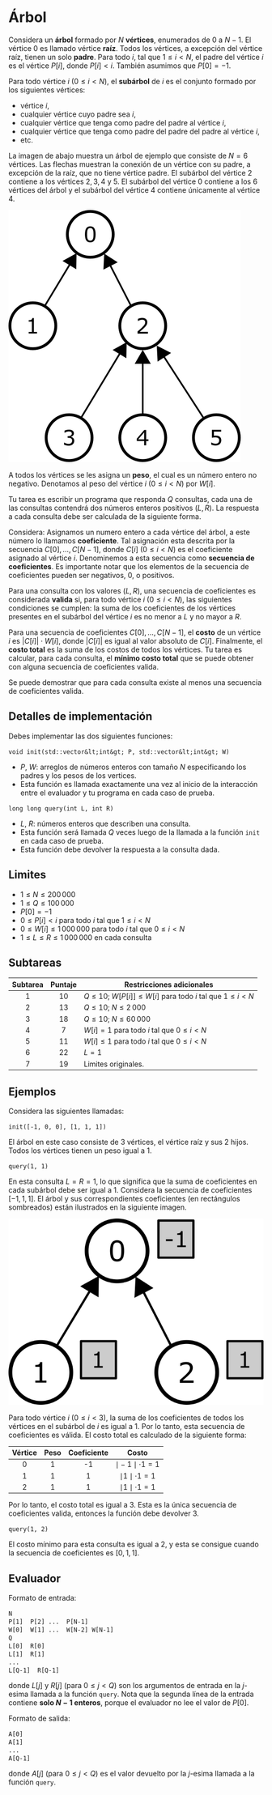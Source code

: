 # Árbol

Considera un **árbol** formado por $N$ **vértices**,
 enumerados de $0$ a $N-1$.
El vértice $0$ es llamado vértice **raíz**.
Todos los vértices, a excepción del vértice raíz, tienen un solo **padre**.
Para todo $i$, tal que $1 \leq i < N$,
 el padre del vértice $i$ es el vértice $P[i]$, donde $P[i] < i$.
También asumimos que $P[0] = -1$.

Para todo vértice $i$ ($0 \leq i < N$),
 el **subárbol** de $i$ es el conjunto formado por los siguientes vértices:
 * vértice $i$, 
 * cualquier vértice cuyo padre sea $i$,
 * cualquier vértice que tenga como padre del padre al vértice $i$,
 * cualquier vértice que tenga como padre del padre del padre al vértice $i$,
 * etc.

La imagen de abajo muestra un árbol de ejemplo que consiste de $N = 6$ vértices.
Las flechas muestran la conexión de un vértice con su padre,
 a excepción de la raíz, que no tiene vértice padre.
El subárbol del vértice $2$ contiene a los vértices $2, 3, 4$ y $5$.
El subárbol del vértice $0$ contiene a los $6$ vértices del árbol
 y el subárbol del vértice $4$ contiene únicamente al vértice $4$.

![](subtrees.png "150")

A todos los vértices se les asigna un **peso**, el cual es un número entero no negativo.
Denotamos al peso del vértice $i$ ($0 \leq i < N$) por $W[i]$.

Tu tarea es escribir un programa que responda $Q$ consultas,
 cada una de las consultas contendrá dos números enteros positivos $(L, R)$.
La respuesta a cada consulta debe ser calculada de la siguiente forma.

Considera: Asignamos un numero entero a cada vértice del árbol,
 a este número lo llamamos **coeficiente**.
Tal asignación esta descrita por la secuencia $C[0], \ldots, C[N-1]$,
 donde $C[i]$ ($0 \leq i < N$) es el coeficiente asignado al vértice $i$.
Denominemos a esta secuencia como **secuencia de coeficientes**.
Es importante notar que los elementos de la secuencia de coeficientes pueden ser negativos, $0$, o positivos.

Para una consulta con los valores $(L, R)$,
 una secuencia de coeficientes es considerada **valida**
 si, para todo vértice $i$ ($0 \leq i < N$),
 las siguientes condiciones se cumplen:
 la suma de los coeficientes de los vértices presentes en el subárbol del vértice $i$
 es no menor a $L$ y no mayor a $R$.

Para una secuencia de coeficientes $C[0], \ldots, C[N-1]$,
 el **costo** de un vértice $i$ es $|C[i]| \cdot W[i]$,
 donde $|C[i]|$ es igual al valor absoluto de $C[i]$.
Finalmente, el **costo total** es la suma de los costos de todos los vértices.
Tu tarea es calcular, para cada consulta,
 el **mínimo costo total** que se puede obtener con alguna secuencia de coeficientes valida.

Se puede demostrar que para cada consulta existe al menos una secuencia de coeficientes valida.

## Detalles de implementación

Debes implementar las dos siguientes funciones:

```
void init(std::vector&lt;int&gt; P, std::vector&lt;int&gt; W)
```

* $P$, $W$: arreglos de números enteros con tamaño $N$
   especificando los padres y los pesos de los vertices.
* Esta función es llamada exactamente una vez al inicio de la interacción entre el evaluador y tu programa en cada caso de prueba.

```
long long query(int L, int R)
```
* $L$, $R$: números enteros que describen una consulta.
* Esta función será llamada $Q$ veces luego de la llamada a la función `init` en cada caso de prueba.
* Esta función debe devolver la respuesta a la consulta dada.


## Limites

* $1 \leq N \leq 200\,000$
* $1 \leq Q \leq 100\,000$
* $P[0] = -1$
* $0 \leq P[i] < i$ para todo $i$ tal que $1 \leq i < N$
* $0 \leq W[i] \leq 1\,000\,000$ para todo $i$ tal que $0 \leq i < N$
* $1 \leq L \leq R \leq 1\,000\,000$ en cada consulta

## Subtareas

| Subtarea | Puntaje  | Restricciones adicionales |
| :-----: | :----: | ---------------------- |
|   1     |  $10$  | $Q \leq 10$; $W[P[i]] \leq W[i]$ para todo $i$ tal que $1 \leq i < N$
|   2     |  $13$  | $Q \leq 10$; $N \leq 2\,000$
|   3     |  $18$  | $Q \leq 10$; $N \leq 60\,000$
|   4     |  $7$   | $W[i] = 1$ para todo $i$ tal que $0 \leq i < N$
|   5     |  $11$  | $W[i] \leq 1$ para todo $i$ tal que $0 \leq i < N$
|   6     |  $22$  | $L = 1$
|   7     |  $19$  | Limites originales.



## Ejemplos

Considera las siguientes llamadas:

```
init([-1, 0, 0], [1, 1, 1])
```
El árbol en este caso consiste de $3$ vértices, el vértice raíz y sus $2$ hijos.
Todos los vértices tienen un peso igual a $1$.

```
query(1, 1)
```

En esta consulta $L = R = 1$,
 lo que significa que la suma de coeficientes en cada subárbol debe ser igual a $1$.
Considera la secuencia de coeficientes $[-1, 1, 1]$.
El árbol y sus correspondientes coeficientes (en rectángulos sombreados) están ilustrados en la siguiente imagen.

![](ex1.png "150")

Para todo vértice $i$ ($0 \leq i < 3$), la suma de los coeficientes de todos los vértices
 en el subárbol de $i$ es igual a $1$. 
Por lo tanto, esta secuencia de coeficientes es válida.
El costo total es calculado de la siguiente forma:


| Vértice | Peso | Coeficiente | Costo                      |
| :----: | :----: | :---------: | :-----------------------: |
|   0    |   1    |     -1      | $\mid -1 \mid \cdot 1 = 1$
|   1    |   1    |      1      | $\mid 1 \mid \cdot 1 = 1$
|   2    |   1    |      1      | $\mid 1 \mid \cdot 1 = 1$

Por lo tanto, el costo total es igual a $3$.
Esta es la única secuencia de coeficientes valida,
 entonces la función debe devolver $3$.

```
query(1, 2)
```
El costo mínimo para esta consulta es igual a $2$,
 y esta se consigue cuando la secuencia de coeficientes es $[0, 1, 1]$.

## Evaluador

Formato de entrada:

```
N
P[1]  P[2] ...  P[N-1]
W[0]  W[1] ...  W[N-2] W[N-1]
Q
L[0]  R[0]
L[1]  R[1]
...
L[Q-1]  R[Q-1]
```

donde $L[j]$ y $R[j]$
 (para $0 \leq j < Q$)
 son los argumentos de entrada en la $j$-esima llamada a la función `query`.
Nota que la segunda línea de la entrada contiene **solo $N-1$ enteros**,
 porque el evaluador no lee el valor de $P[0]$.

Formato de salida:
```
A[0]
A[1]
...
A[Q-1]
```

donde $A[j]$
 (para $0 \leq j < Q$)
 es el valor devuelto por la $j$-esima llamada a la función `query`.

